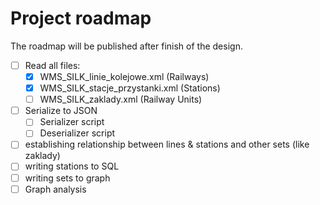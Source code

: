 # Project roadmap
The roadmap will be published after finish of the design.
+ [ ] Read all files:
  + [x] WMS_SILK_linie_kolejowe.xml (Railways)
  + [x] WMS_SILK_stacje_przystanki.xml (Stations)
  + [ ] WMS_SILK_zaklady.xml (Railway Units)
+ [ ] Serialize to JSON
  + [ ] Serializer script
  + [ ] Deserializer script
+ [ ] establishing relationship between lines & stations and other sets (like zaklady)
+ [ ] writing stations to SQL
+ [ ] writing sets to graph
+ [ ] Graph analysis